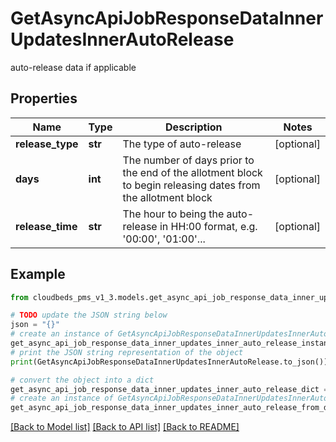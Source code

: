 # GetAsyncApiJobResponseDataInnerUpdatesInnerAutoRelease

auto-release data if applicable

## Properties

Name | Type | Description | Notes
------------ | ------------- | ------------- | -------------
**release_type** | **str** | The type of auto-release | [optional] 
**days** | **int** | The number of days prior to the end of the allotment block to begin releasing dates from the allotment block | [optional] 
**release_time** | **str** | The hour to being the auto-release in HH:00 format, e.g. &#39;00:00&#39;, &#39;01:00&#39;... | [optional] 

## Example

```python
from cloudbeds_pms_v1_3.models.get_async_api_job_response_data_inner_updates_inner_auto_release import GetAsyncApiJobResponseDataInnerUpdatesInnerAutoRelease

# TODO update the JSON string below
json = "{}"
# create an instance of GetAsyncApiJobResponseDataInnerUpdatesInnerAutoRelease from a JSON string
get_async_api_job_response_data_inner_updates_inner_auto_release_instance = GetAsyncApiJobResponseDataInnerUpdatesInnerAutoRelease.from_json(json)
# print the JSON string representation of the object
print(GetAsyncApiJobResponseDataInnerUpdatesInnerAutoRelease.to_json())

# convert the object into a dict
get_async_api_job_response_data_inner_updates_inner_auto_release_dict = get_async_api_job_response_data_inner_updates_inner_auto_release_instance.to_dict()
# create an instance of GetAsyncApiJobResponseDataInnerUpdatesInnerAutoRelease from a dict
get_async_api_job_response_data_inner_updates_inner_auto_release_from_dict = GetAsyncApiJobResponseDataInnerUpdatesInnerAutoRelease.from_dict(get_async_api_job_response_data_inner_updates_inner_auto_release_dict)
```
[[Back to Model list]](../README.md#documentation-for-models) [[Back to API list]](../README.md#documentation-for-api-endpoints) [[Back to README]](../README.md)


